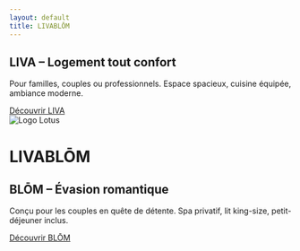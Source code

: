 ```yaml
---
layout: default
title: LIVABLŌM
---
```


<div class="relative flex h-screen w-screen overflow-hidden">

  <!-- Partie LIVA -->
  <div class="w-1/2 bg-gray-100 flex flex-col items-center justify-center p-6 text-center">
    <h2 class="text-3xl font-bold mb-4">LIVA – Logement tout confort</h2>
    <p class="mb-6 text-lg max-w-xs">Pour familles, couples ou professionnels. Espace spacieux, cuisine équipée, ambiance moderne.</p>
    <a href="{{ site.baseurl }}/liva" class="bg-blue-500 hover:bg-blue-600 text-white px-6 py-3 rounded-full transition">Découvrir LIVA</a>
  </div>

  <!-- Centre logo + nom -->
  <div class="absolute top-1/2 left-1/2 transform -translate-x-1/2 -translate-y-1/2 text-center z-10">
    <img src="{{ site.baseurl }}/assets/images/lotus.jpg" alt="Logo Lotus" class="mx-auto w-24 h-24 mb-2">
    <h1 class="text-4xl font-extrabold tracking-wide">
      <span class="text-black">LIVA</span><span class="text-white">BLŌM</span>
    </h1>
  </div>

  <!-- Partie BLŌM -->
  <div class="w-1/2 bg-black text-white flex flex-col items-center justify-center p-6 text-center">
    <h2 class="text-3xl font-bold mb-4">BLŌM – Évasion romantique</h2>
    <p class="mb-6 text-lg max-w-xs">Conçu pour les couples en quête de détente. Spa privatif, lit king-size, petit-déjeuner inclus.</p>
    <a href="{{ site.baseurl }}/blom" class="bg-white text-black hover:bg-gray-200 px-6 py-3 rounded-full transition">Découvrir BLŌM</a>
  </div>

</div>

<style>
@media (max-width: 768px) {
  .flex {
    flex-direction: column;
  }
  .w-1/2 {
    width: 100%;
  }
  .absolute {
    position: static;
    transform: none;
    margin: 2rem 0;
  }
}
</style>
